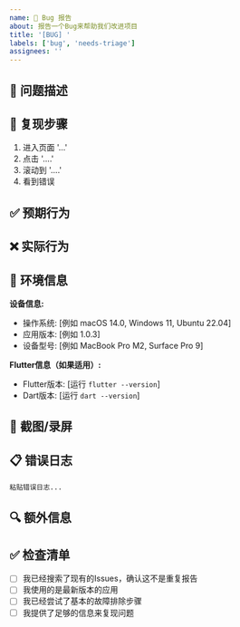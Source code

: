 ```yaml
---
name: 🐛 Bug 报告
about: 报告一个Bug来帮助我们改进项目
title: '[BUG] '
labels: ['bug', 'needs-triage']
assignees: ''
---
```


## 🐛 问题描述
<!-- 清晰简洁地描述您遇到的问题 -->

## 🔄 复现步骤
<!-- 详细描述如何复现这个问题 -->
1. 进入页面 '...'
2. 点击 '....'
3. 滚动到 '....'
4. 看到错误

## ✅ 预期行为
<!-- 清晰简洁地描述您期望发生什么 -->

## ❌ 实际行为
<!-- 清晰简洁地描述实际发生了什么 -->

## 📱 环境信息
**设备信息:**
- 操作系统: [例如 macOS 14.0, Windows 11, Ubuntu 22.04]
- 应用版本: [例如 1.0.3]
- 设备型号: [例如 MacBook Pro M2, Surface Pro 9]

**Flutter信息（如果适用）:**
- Flutter版本: [运行 `flutter --version`]
- Dart版本: [运行 `dart --version`]

## 📸 截图/录屏
<!-- 如果适用，添加截图来说明问题 -->

## 📋 错误日志
<!-- 如果有错误日志，请粘贴在这里 -->
```
粘贴错误日志...
```

## 🔍 额外信息
<!-- 添加其他有助于解决问题的信息 -->

## ✅ 检查清单
- [ ] 我已经搜索了现有的Issues，确认这不是重复报告
- [ ] 我使用的是最新版本的应用
- [ ] 我已经尝试了基本的故障排除步骤
- [ ] 我提供了足够的信息来复现问题 